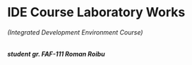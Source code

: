 IDE Course Laboratory Works
===========================
###### (Integrated Development Environment Course)
#####  student gr. FAF-111 Roman Roibu
